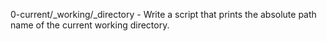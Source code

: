 0-current/_working/_directory - Write a script that prints the absolute path name of the current working directory.
